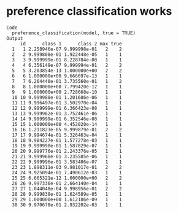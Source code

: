 # preference classification works

    Code
      preference_classification(model, true = TRUE)
    Output
         id      class 1      class 2 max true
      1   1 2.258946e-07 9.999998e-01   2    2
      2   2 9.999808e-01 1.922448e-05   1    1
      3   3 9.999999e-01 8.228784e-08   1    1
      4   4 6.356149e-07 9.999994e-01   2    2
      5   5 3.203854e-13 1.000000e+00   2    2
      6   6 1.000000e+00 9.666697e-13   1    1
      7   7 6.264440e-01 3.735560e-01   1    2
      8   8 1.000000e+00 7.799420e-12   1    1
      9   9 1.000000e+00 2.728668e-10   1    1
      10 10 9.999988e-01 1.201686e-06   1    1
      11 11 9.996497e-01 3.502970e-04   1    1
      12 12 9.999999e-01 6.366423e-08   1    1
      13 13 9.999962e-01 3.752461e-06   1    1
      14 14 9.999999e-01 6.352546e-08   1    1
      15 15 1.000000e+00 4.452020e-14   1    1
      16 16 1.211823e-05 9.999879e-01   2    2
      17 17 9.994674e-01 5.326463e-04   1    1
      18 18 9.984227e-01 1.577278e-03   1    1
      19 19 9.999998e-01 1.587829e-07   1    1
      20 20 9.999776e-01 2.243376e-05   1    1
      21 21 9.999968e-01 3.235585e-06   1    1
      22 22 9.999996e-01 3.583406e-07   1    1
      23 23 1.898311e-03 9.981017e-01   2    2
      24 24 9.925094e-01 7.490612e-03   1    1
      25 25 6.665321e-12 1.000000e+00   2    2
      26 26 9.997336e-01 2.664140e-04   1    1
      27 27 1.044048e-04 9.998956e-01   2    2
      28 28 9.999838e-01 1.624589e-05   1    1
      29 29 1.000000e+00 1.612186e-09   1    1
      30 30 9.970678e-01 2.932202e-03   1    1

